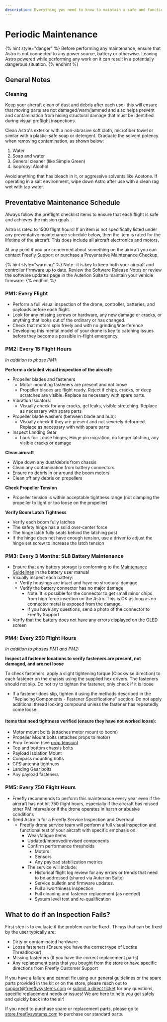 ```yaml
---
description: Everything you need to know to maintain a safe and functional aircraft
---
```


# Periodic Maintenance

{% hint style="danger" %}
Before performing any maintenance, ensure that Astro is not connected to any power source, battery or otherwise. Leaving Astro powered while performing any work on it can result in a potentially dangerous situation.
{% endhint %}

## General Notes

### Cleaning

Keep your aircraft clean of dust and debris after each use- this will ensure that moving parts are not damaged/warn/jammed and also helps prevent and contamination from hiding structural damage that must be identified during visual preflight inspections.

Clean Astro's exterior with a non-abrasive soft cloth, microfiber towel or similar with a plastic-safe soap or detergent. Graduate the solvent potency when removing contamination, as shown below:

1. Water
2. Soap and water
3. General cleaner (like Simple Green)
4. Isopropyl Alcohol

Avoid anything that has bleach in it, or aggressive solvents like Acetone. If operating in a salt environment, wipe down Astro after use with a clean rag wet with tap water.

## Preventative Maintenance Schedule

Always follow the preflight checklist items to ensure that each flight is safe and achieves the mission goals.

Astro is rated to 1500 flight hours! If an item is not specifically listed under any preventative maintenance schedule below, then the item is rated for the lifetime of the aircraft. This does include all aircraft electronics and motors.

At any point if you are concerned about something on the aircraft you can contact Freefly Support or purchase a Preventative Maintenance Checkup.

{% hint style="warning" %}
Note- it is key to keep both your aircraft and controller firmware up to date. Review the Software Release Notes or review the software updates page in the Auterion Suite to maintain your vehicle firmware.
{% endhint %}

### PM1: Every Flight

* Perform a full visual inspection of the drone, controller, batteries, and payloads before each flight.
* Look for any missing screws or hardware, any new damage or cracks, or anything that looks out of the ordinary or has changed.
* Check that motors spin freely and with no grinding/interference
* Developing this mental model of your drone is key to catching issues before they become a possible in-flight emergency.

### PM2: Every 15 Flight Hours

_In addition to phase PM1:_

**Perform a detailed visual inspection of the aircraft:**

* Propeller blades and fasteners
  * Motor mounting fasteners are present and not loose
  * Propeller blades are flight ready. Reject if chips, cracks, or deep scratches are visible. Replace as necessary with spare parts.
* Vibration Isolators:
  * Visually check for any cracks, gel leaks, visible stretching. Replace as necessary with spare parts
* Propeller blade washers (between blade and hub):
  * Visually check if they are present and not severely deformed. Replace as necessary with with spare parts
* Inspect Landing Gear
  * Look for: Loose hinges, Hinge pin migration, no longer latching, any visible cracks or damage

**Clean aircraft**

* Wipe down any dust/debris from chassis
* Clean any contamination from battery connectors
* Ensure no debris in or around the boom motors
* Clean off any debris on propellers

**Check Propeller Tension**

* Propeller tension is within acceptable tightness range (not clamping the propeller to tight or too loose on the propeller)

**Verify Boom Latch Tightness**

* Verify each boom fully latches
* The safety hinge has a solid over-center force&#x20;
* The hinge latch fully seats behind the latching post
* If the hinge does not have enough tension, use a driver to adjust the hinge set screw to increase the latch tension

### PM3: Every 3 Months: SL8 Battery Maintenance

* Ensure that any battery storage is conforming to the [Maintenance Guidelines](https://freefly.gitbook.io/freefly-public/products/superlight-batteries/maintenance) in the battery user manual
* Visually inspect each battery:
  * Verify housings are intact and have no structural damage
  * Verify the battery connector has no major damage
    * Note: It is possible for the connector to get small minor chips from high force insertion on the Astro. This is OK as long as no connector metal is exposed from the damage.
    * If you have any questions, send a photo of the connector to Freefly Support
* Verify that the battery does not have any errors displayed on the OLED screen

### PM4: Every 250 Flight Hours

_In addition to phases PM1 and PM2:_

**Inspect all fastener locations to verify fasteners are present, not damaged, and are not loose**

To check fasteners, apply a slight tightening torque (Clockwise direction) to each fastener on the chassis using the supplied hex drivers. The fasteners should not slip. Do not try to tighten the fastener, only check if it is loose

* If a fastener does slip, tighten it using the methods described in the "Replacing Components - Fastener Specifications" section. Do not apply additional thread locking compound unless the fastener has repeatedly come loose.



#### Items that need tightness verified (ensure they have not worked loose):

* Motor mount bolts (attaches motor mount to boom)
* Propeller Mount bolts (attaches props to motor)
* Prop Tension (see [prop tension](replacing-components/replacing-propellers.md#prop-tension))
* Top and bottom chassis bolts
* Payload Isolation Mount
* Compass mounting bolts
* GPS antenna tightness
* Landing Gear bolts
* Any payload fasteners

### PM5: Every 750 Flight Hours&#x20;

* Freefly recommends to perform this maintenance every year even if the aircraft has not hit 750 flight hours, especially if the aircraft has missed other PM intervals or if the drone operates in harsh or abusive conditions
* Send Astro in for a Freefly Service Inspection and Overhaul
  * Freefly drone service team will perform a full visual inspection and functional test of your aircraft with specific emphasis on:
    * Wear/fatigue items
    * Updated/improved/revised components
    * Confirm performance thresholds
      * Motors
      * Sensors
      * Any payload stabilization metrics
    * The service will include:
      * Historical flight log review for any errors or trends that need to be addressed (shared via Auterion Suite)
      * Service bulletin and firmware updates.
      * Full airworthiness inspection
      * Full cleaning and fastener replacement (as needed)
      * System level test and re-qualification

## What to do if an Inspection Fails?

First step is to evaluate if the problem can be fixed- Things that can be fixed by the user typically are:

* Dirty or contaminated hardware
* Loose fasteners (Ensure you have the correct type of Loctite Threadlocker)
* Missing fasteners (If you have the correct replacement parts)
* Any replacement parts that you bought from the store or have specific directions from Freefly Customer Support

If you have a failure and cannot fix using our general guidelines or the spare parts provided in the kit or on the store, please reach out to support@freeflysystems.com or [submit a direct ticket](https://freeflysystems.com/contact) for any questions, specific replacement needs or issues! We are here to help you get safely and quickly back into the air!

If you need to purchase spare or replacement parts, please go to [store.freeflysystems.com](http://store.freeflysystems.com) to purchase our standard parts.&#x20;



